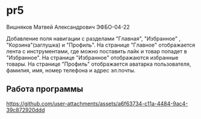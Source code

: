 # pr5

Вишняков Матвей Александрович ЭФБО-04-22

Добавление поля навигации с разделами "Главная", "Избранное" , "Корзина"(заглушка) и "Профиль".
На странице "Главное" отображается лента с инструментами, где можно поставить лайк и товар попадет в "Избранное".
На странице "Избранное" отображаются избранные товары.
На странице "Профиль" отображается аватарка пользователя, фамилия, имя, номер телефона и адрес эл.почты.

## Работа программы



https://github.com/user-attachments/assets/a6f63734-c11a-4484-9ac4-39c872920ddd

